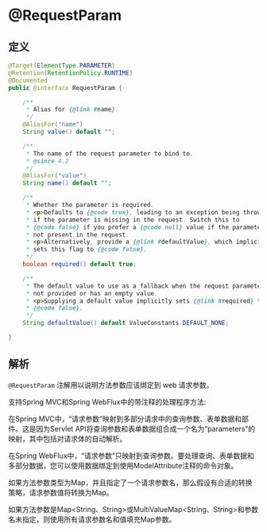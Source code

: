 # @RequestParam

## 定义

```java
@Target(ElementType.PARAMETER)
@Retention(RetentionPolicy.RUNTIME)
@Documented
public @interface RequestParam {

    /**
     * Alias for {@link #name}.
     */
    @AliasFor("name")
    String value() default "";

    /**
     * The name of the request parameter to bind to.
     * @since 4.2
     */
    @AliasFor("value")
    String name() default "";

    /**
     * Whether the parameter is required.
     * <p>Defaults to {@code true}, leading to an exception being thrown
     * if the parameter is missing in the request. Switch this to
     * {@code false} if you prefer a {@code null} value if the parameter is
     * not present in the request.
     * <p>Alternatively, provide a {@link #defaultValue}, which implicitly
     * sets this flag to {@code false}.
     */
    boolean required() default true;

    /**
     * The default value to use as a fallback when the request parameter is
     * not provided or has an empty value.
     * <p>Supplying a default value implicitly sets {@link #required} to
     * {@code false}.
     */
    String defaultValue() default ValueConstants.DEFAULT_NONE;

}
```

## 解析

`@RequestParam` 注解用以说明方法参数应该绑定到 web 请求参数。

支持Spring MVC和Spring WebFlux中的带注释的处理程序方法:

在Spring MVC中，“请求参数”映射到多部分请求中的查询参数、表单数据和部件。这是因为Servlet API将查询参数和表单数据组合成一个名为“parameters”的映射，其中包括对请求体的自动解析。

在Spring WebFlux中，“请求参数”只映射到查询参数。要处理查询、表单数据和多部分数据，您可以使用数据绑定到使用ModelAttribute注释的命令对象。

如果方法参数类型为Map，并且指定了一个请求参数名，那么假设有合适的转换策略，请求参数值将转换为Map。

如果方法参数是Map&lt;String、String&gt;或MultiValueMap&lt;String、String&gt;和参数名未指定，则使用所有请求参数名和值填充Map参数。

